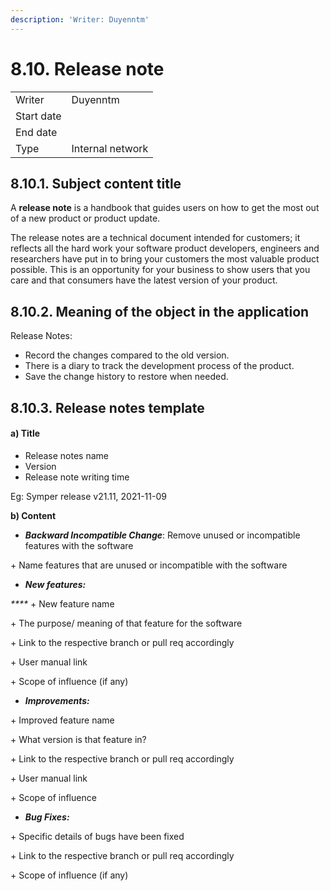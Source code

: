 ```yaml
---
description: 'Writer: Duyenntm'
---
```


# 8.10. Release note

|            |                  |
| ---------- | ---------------- |
| Writer     | Duyenntm         |
| Start date |                  |
| End date   |                  |
| Type       | Internal network |

## 8.10.1. Subject content title

A **release note** is a handbook that guides users on how to get the most out of a new product or product update.

The release notes are a technical document intended for customers; it reflects all the hard work your software product developers, engineers and researchers have put in to bring your customers the most valuable product possible. This is an opportunity for your business to show users that you care and that consumers have the latest version of your product.

## **8.10.2. Meaning of the object in the application**

Release Notes:

* Record the changes compared to the old version.&#x20;
* There is a diary to track the development process of the product.&#x20;
* Save the change history to restore when needed.

## **8.10.3. Release notes template**

#### **a) Title**

* Release notes name
* Version
* Release note writing time

Eg:  Symper release v21.11, 2021-11-09

**b) Content**

* _**Backward Incompatible Change**_: Remove unused or incompatible features with the software

&#x20;       \+ Name features that are unused or incompatible with the software

* _**New features:**_&#x20;

&#x20;         _****_          + New feature name

&#x20;       \+ The purpose/ meaning of that feature for the software

&#x20;       \+ Link to the respective branch or pull req accordingly

&#x20;       \+ User manual link

&#x20;       \+ Scope of influence (if any)

* _**Improvements:**_

&#x20;       \+ Improved feature name

&#x20;       \+ What version is that feature in?

&#x20;       \+ Link to the respective branch or pull req accordingly

&#x20;       \+ User manual link

&#x20;       \+ Scope of influence

* _**Bug Fixes:**_&#x20;

&#x20;       \+ Specific details of bugs have been fixed

&#x20;       \+ Link to the respective branch or pull req accordingly

&#x20;       \+ Scope of influence (if any)

